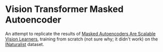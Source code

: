 # Vision Transformer Masked Autoencoder
An attempt to replicate the results of [Masked Autoencoders Are Scalable Vision Learners](https://arxiv.org/abs/2111.06377), training from scratch (not sure why; it didn't work) on the [INaturalist](https://arxiv.org/abs/1707.06642) dataset.
